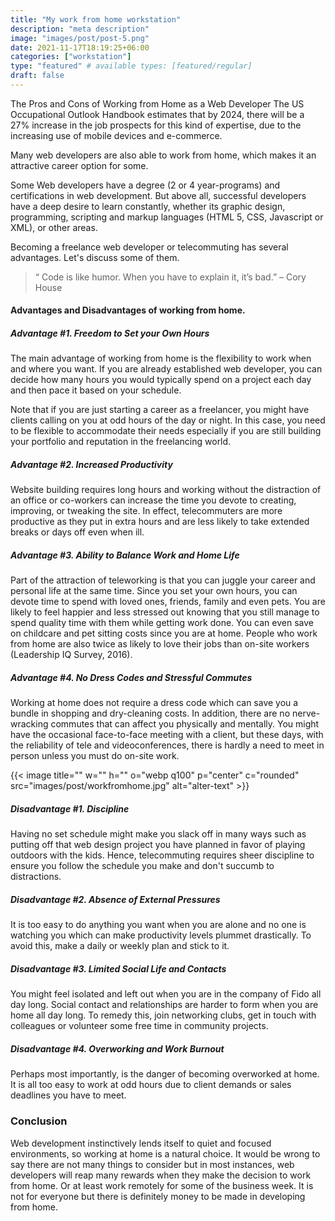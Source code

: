```yaml
---
title: "My work from home workstation"
description: "meta description"
image: "images/post/post-5.png"
date: 2021-11-17T18:19:25+06:00
categories: ["workstation"]
type: "featured" # available types: [featured/regular]
draft: false
---
```


The Pros and Cons of Working from Home as a Web Developer
The US Occupational Outlook Handbook estimates that by 2024, there will be a 27% increase in the job prospects for this kind of expertise, due to the increasing use of mobile devices and e-commerce.

Many web developers are also able to work from home, which makes it an attractive career option for some.

Some Web developers have a degree (2 or 4 year-programs) and certifications in web development. But above all, successful developers have a deep desire to learn constantly, whether its graphic design, programming, scripting and markup languages (HTML 5, CSS, Javascript or XML), or other areas.

Becoming a freelance web developer or telecommuting has several advantages. Let's discuss some of them.


> “ Code is like humor. When you have to explain it, it’s bad.” – Cory House

#### Advantages and Disadvantages of working from home.

##### Advantage #1. Freedom to Set your Own Hours
The main advantage of working from home is the flexibility to work when and where you want. If you are already established web developer, you can decide how many hours you would typically spend on a project each day and then pace it based on your schedule.

Note that if you are just starting a career as a freelancer, you might have clients calling on you at odd hours of the day or night. In this case, you need to be flexible to accommodate their needs especially if you are still building your portfolio and reputation in the freelancing world.

##### Advantage #2. Increased Productivity
Website building requires long hours and working without the distraction of an office or co-workers can increase the time you devote to creating, improving, or tweaking the site. In effect, telecommuters are more productive as they put in extra hours and are less likely to take extended breaks or days off even when ill.

##### Advantage #3. Ability to Balance Work and Home Life
Part of the attraction of teleworking is that you can juggle your career and personal life at the same time. Since you set your own hours, you can devote time to spend with loved ones, friends, family and even pets. You are likely to feel happier and less stressed out knowing that you still manage to spend quality time with them while getting work done. You can even save on childcare and pet sitting costs since you are at home. People who work from home are also twice as likely to love their jobs than on-site workers (Leadership IQ Survey, 2016).

##### Advantage #4. No Dress Codes and Stressful Commutes
Working at home does not require a dress code which can save you a bundle in shopping and dry-cleaning costs. In addition, there are no nerve-wracking commutes that can affect you physically and mentally. You might have the occasional face-to-face meeting with a client, but these days, with the reliability of tele and videoconferences, there is hardly a need to meet in person unless you must do on-site work.

{{< image title="" w="" h="" o="webp q100" p="center" c="rounded" src="images/post/workfromhome.jpg" alt="alter-text" >}}

##### Disadvantage #1. Discipline
Having no set schedule might make you slack off in many ways such as putting off that web design project you have planned in favor of playing outdoors with the kids. Hence, telecommuting requires sheer discipline to ensure you follow the schedule you make and don't succumb to distractions.

##### Disadvantage #2. Absence of External Pressures
It is too easy to do anything you want when you are alone and no one is watching you which can make productivity levels plummet drastically. To avoid this, make a daily or weekly plan and stick to it.

##### Disadvantage #3. Limited Social Life and Contacts
You might feel isolated and left out when you are in the company of Fido all day long. Social contact and relationships are harder to form when you are home all day long. To remedy this, join networking clubs, get in touch with colleagues or volunteer some free time in community projects.

##### Disadvantage #4. Overworking and Work Burnout
Perhaps most importantly, is the danger of becoming overworked at home. It is all too easy to work at odd hours due to client demands or sales deadlines you have to meet.

### Conclusion
Web development instinctively lends itself to quiet and focused environments, so working at home is a natural choice. It would be wrong to say there are not many things to consider but in most instances, web developers will reap many rewards when they make the decision to work from home. Or at least work remotely for some of the business week. It is not for everyone but there is definitely money to be made in developing from home.